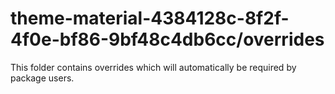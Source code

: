 # theme-material-4384128c-8f2f-4f0e-bf86-9bf48c4db6cc/overrides

This folder contains overrides which will automatically be required by package users.
